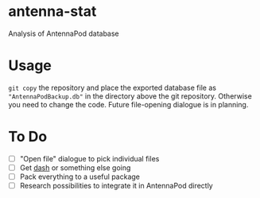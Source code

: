 # antenna-stat
Analysis of AntennaPod database

# Usage

`git copy` the repository and place the exported database file as `"AntennaPodBackup.db"` in the directory above the git repository. Otherwise you need to change the code. Future file-opening dialogue is in planning.

# To Do
- [ ] "Open file" dialogue to pick individual files
- [ ] Get [dash](https://dash.plotly.com/) or something else going
- [ ] Pack everything to a useful package
- [ ] Research possibilities to integrate it in AntennaPod directly
